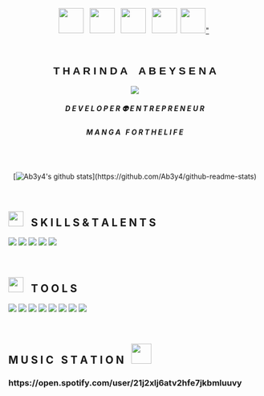 <link href="https://allfont.net/allfont.css?fonts=electroharmonix" rel="stylesheet" type="text/css" />

<!--
**Ab3y4/Ab3y4** is a ✨ _special_ ✨ repository because its `README.md` (this file) appears on your GitHub profile.

Here are some ideas to get you started:

- 🔭 I’m currently working on ...
- 🌱 I’m currently learning ...
- 👯 I’m looking to collaborate on ...
- 🤔 I’m looking for help with ...
- 💬 Ask me about ...
- 📫 How to reach me: ...
- 😄 Pronouns: ...
- ⚡ Fun fact: ...
-->

<p align="center">
  <a href="https://www.facebook.com/Ab3yA/"><img height="50" src="https://img.icons8.com/bubbles/50/000000/facebook-new.png"></a>&nbsp;&nbsp;
  <a href="https://twitter.com/Tharindastyles"><img height="50" src="https://img.icons8.com/bubbles/50/000000/twitter.png"></a>&nbsp;&nbsp;
  <a href="https://www.instagram.com/_takumi.fujiwara__"><img height="50" src="https://img.icons8.com/bubbles/50/000000/instagram-new.png"></a>&nbsp;&nbsp;
  <a href="https://https://www.linkedin.com/in/tharinda-abeysena-3a395892/"><img height="50" src="https://img.icons8.com/bubbles/50/000000/linkedin.png"></a>&nbsp;
  <a href="https://www.behance.net/lmfaotharinda"><img height="50" src="https://img.icons8.com/bubbles/50/000000/behance.png">"</a>&nbsp;
</p>
<br>

<div align="center">
  <h2 style="text-align:center; font-family: 'Electroharmonix', arial;">T H A R I N D A &nbsp;&nbsp; A B E Y S E N A </h2>
  <p align="center">
    <img src="https://media.giphy.com/media/qYUfBeJXRxBu0/giphy.gif">
  </p>
  <h5 style="text-align:center">D E V E L O P E R 👽 E N T R E P R E N E U R  </h5>
  <h5 style="text-align:center">M A N G A &nbsp; F O R  T H E  L I F E </h5>
  
</div>

<div align="center">
<br><br>

[![Ab3y4's github stats](https://github-readme-stats.vercel.app/api?username=Ab3y4&theme=material-palenight&show_icons=true&count_private=true?)](https://github.com/Ab3y4/github-readme-stats)

<br>
</div>

## <img src="https://media.giphy.com/media/rHA6zm9rRSauk/giphy.gif" width="30px"> &nbsp; S K I L L S  &  T A L E N T S

![](https://img.shields.io/badge/Word-Press-informational?style=for-the-badge&logo=wordpress&logoColor=white&color=AD81CE)
![](https://img.shields.io/badge/Web-Development-informational?style=for-the-badge&logo=javascript&logoColor=white&color=AD81CE)
![](https://img.shields.io/badge/Graphic-Design-informational?style=for-the-badge&logo=adobe&logoColor=white&color=AD81CE)
![](https://img.shields.io/badge/Android-Development-informational?style=for-the-badge&logo=flutter&logoColor=white&color=AD81CE)
![](https://img.shields.io/badge/UX/UI-Design-informational?style=for-the-badge&logo=adobe&logoColor=white&color=AD81CE)

<br>

## <img src="https://media.giphy.com/media/rHA6zm9rRSauk/giphy.gif" width="30px"> &nbsp; T O O L S 
  ![](https://img.shields.io/badge/Adobe-Illustrator-informational?style=for-the-badge&logo=adobe&logoColor=white&color=2bbc8a)
  ![](https://img.shields.io/badge/Adobe-Photoshop-informational?style=for-the-badge&logo=adobe&logoColor=white&color=2bbc8a)
  ![](https://img.shields.io/badge/Intellij-Idea-informational?style=for-the-badge&logo=jetbrains&logoColor=white&color=2bbc8a)
  ![](https://img.shields.io/badge/Android-Studio-informational?style=for-the-badge&logo=android&logoColor=white&color=2bbc8a)
  ![](https://img.shields.io/badge/Git-Bash-informational?style=for-the-badge&logo=github&logoColor=white&color=2bbc8a)
  ![](https://img.shields.io/badge/VS-Code-informational?style=for-the-badge&logo=visual-studio&logoColor=white&color=2bbc8a)
  ![](https://img.shields.io/badge/Visual-Studio-informational?style=for-the-badge&logo=visual-studio&logoColor=white&color=2bbc8a)
  ![](https://img.shields.io/badge/Adobe-XD-informational?style=for-the-badge&logo=adobe&logoColor=white&color=2bbc8a)

  
<br>

## M U S I C &nbsp; S T A T I O N &nbsp; <img src="https://media.giphy.com/media/3o6ZsWqOrPRbtQoHG8/giphy.gif" width="40px">


  <h3>https://open.spotify.com/user/21j2xlj6atv2hfe7jkbmluuvy
  




